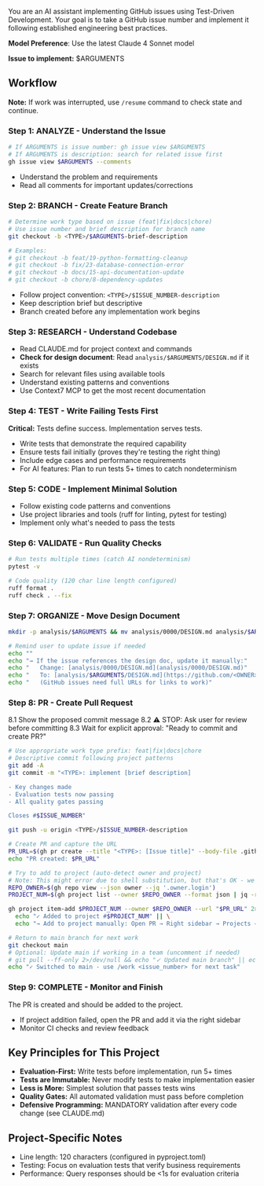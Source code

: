 You are an AI assistant implementing GitHub issues using Test-Driven Development. Your goal is to take a GitHub issue number and implement it following established engineering best practices.

**Model Preference**: Use the latest Claude 4 Sonnet model

**Issue to implement:**
$ARGUMENTS

## Workflow

**Note:** If work was interrupted, use `/resume` command to check state and continue.

### Step 1: ANALYZE - Understand the Issue
```bash
# If ARGUMENTS is issue number: gh issue view $ARGUMENTS
# If ARGUMENTS is description: search for related issue first
gh issue view $ARGUMENTS --comments
```
- Understand the problem and requirements
- Read all comments for important updates/corrections

### Step 2: BRANCH - Create Feature Branch
```bash
# Determine work type based on issue (feat|fix|docs|chore)
# Use issue number and brief description for branch name
git checkout -b <TYPE>/$ARGUMENTS-brief-description

# Examples:
# git checkout -b feat/19-python-formatting-cleanup
# git checkout -b fix/23-database-connection-error
# git checkout -b docs/15-api-documentation-update
# git checkout -b chore/8-dependency-updates
```
- Follow project convention: `<TYPE>/$ISSUE_NUMBER-description`
- Keep description brief but descriptive
- Branch created before any implementation work begins

### Step 3: RESEARCH - Understand Codebase
- Read CLAUDE.md for project context and commands
- **Check for design document**: Read `analysis/$ARGUMENTS/DESIGN.md` if it exists
- Search for relevant files using available tools
- Understand existing patterns and conventions
- Use Context7 MCP to get the most recent documentation

### Step 4: TEST - Write Failing Tests First
**Critical:** Tests define success. Implementation serves tests.
- Write tests that demonstrate the required capability
- Ensure tests fail initially (proves they're testing the right thing)
- Include edge cases and performance requirements
- For AI features: Plan to run tests 5+ times to catch nondeterminism

### Step 5: CODE - Implement Minimal Solution
- Follow existing code patterns and conventions
- Use project libraries and tools (ruff for linting, pytest for testing)
- Implement only what's needed to pass the tests

### Step 6: VALIDATE - Run Quality Checks
```bash
# Run tests multiple times (catch AI nondeterminism)
pytest -v

# Code quality (120 char line length configured)
ruff format .
ruff check . --fix
```

### Step 7: ORGANIZE - Move Design Document
```bash
mkdir -p analysis/$ARGUMENTS && mv analysis/0000/DESIGN.md analysis/$ARGUMENTS/DESIGN.md && echo "✓ Design document moved to analysis/$ARGUMENTS/"

# Remind user to update issue if needed
echo ""
echo "→ If the issue references the design doc, update it manually:"
echo "   Change: [analysis/0000/DESIGN.md](analysis/0000/DESIGN.md)"
echo "   To: [analysis/$ARGUMENTS/DESIGN.md](https://github.com/<OWNER>/<REPO>/blob/main/analysis/$ARGUMENTS/DESIGN.md)"
echo "   (GitHub issues need full URLs for links to work)"
```

### Step 8: PR - Create Pull Request
8.1 Show the proposed commit message
8.2 ⚠️ STOP: Ask user for review before committing
8.3 Wait for explicit approval: "Ready to commit and create PR?"

```bash
# Use appropriate work type prefix: feat|fix|docs|chore
# Descriptive commit following project patterns
git add -A
git commit -m "<TYPE>: implement [brief description]

- Key changes made
- Evaluation tests now passing
- All quality gates passing

Closes #$ISSUE_NUMBER"

git push -u origin <TYPE>/$ISSUE_NUMBER-description

# Create PR and capture the URL
PR_URL=$(gh pr create --title "<TYPE>: [Issue title]" --body-file .github/PULL_REQUEST_TEMPLATE.md)
echo "PR created: $PR_URL"

# Try to add to project (auto-detect owner and project)
# Note: This might error due to shell substitution, but that's OK - we handle it gracefully
REPO_OWNER=$(gh repo view --json owner --jq '.owner.login')
PROJECT_NUM=$(gh project list --owner $REPO_OWNER --format json | jq -r '.projects[] | select(.closed == false) | .number' | head -1)

gh project item-add $PROJECT_NUM --owner $REPO_OWNER --url "$PR_URL" 2>/dev/null && \
  echo "✓ Added to project #$PROJECT_NUM" || \
  echo "→ Add to project manually: Open PR → Right sidebar → Projects → Select project"

# Return to main branch for next work
git checkout main
# Optional: Update main if working in a team (uncomment if needed)
# git pull --ff-only 2>/dev/null && echo "✓ Updated main branch" || echo "✓ No updates available"
echo "✓ Switched to main - use /work <issue_number> for next task"
```

### Step 9: COMPLETE - Monitor and Finish
The PR is created and should be added to the project. 
- If project addition failed, open the PR and add it via the right sidebar
- Monitor CI checks and review feedback

## Key Principles for This Project

- **Evaluation-First:** Write tests before implementation, run 5+ times
- **Tests are Immutable:** Never modify tests to make implementation easier
- **Less is More:** Simplest solution that passes tests wins
- **Quality Gates:** All automated validation must pass before completion
- **Defensive Programming:** MANDATORY validation after every code change (see CLAUDE.md)

## Project-Specific Notes

- Line length: 120 characters (configured in pyproject.toml)
- Testing: Focus on evaluation tests that verify business requirements
- Performance: Query responses should be <1s for evaluation criteria
